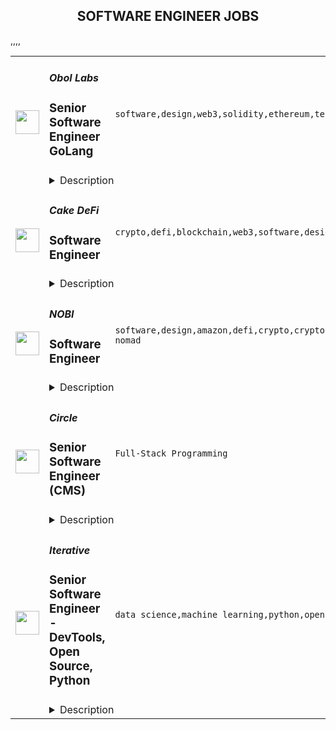<div align="center"><h2>SOFTWARE ENGINEER JOBS</h2></div><table><tr>
                <td width="100" height="100" rowspan="2">
                    <img src="https://remoteok.com/assets/img/jobs/28564fa6911d3141abc797ba2a62f0d31669187757.peg" width="38px" height="auto">
                </td>
                <td width="300">
                    <h5>Obol Labs</h5>
                    <h3>Senior Software Engineer GoLang</h3>
                </td>
                <td width="300">
                    <code>software,design,web3,solidity,ethereum,test,senior,golang,engineer,engineering,digital nomad</code>
                </td>
                <td width="200">
                <text>1 days ago</text>
                </td>
                <td width="100" rowspan="2">
                <a href="https://remoteOK.com/remote-jobs/remote-senior-software-engineer-golang-obol-labs-153180" align="right" target="_blank">Apply</a>
                </td>
            </tr>
            <tr>
                <td colspan="3">
                <details><summary>Description</summary>
                <div><b style="font-size:24px;">Who Are We?</b></div><div><br></div><div>Obol Labs is a remote-first research and software development team focused on Proof of Stake infrastructure for public blockchain networks. Specific topics of focus are Internet Bonds, Distributed Validator Technology, and Multi-Operator Validation. The core team includes 14 members spread across 8 countries.</div><div><br></div><div>The core team is building the Obol Network, a protocol to foster trust-minimized staking through multi-operator validation. This will enable low-trust access to Ethereum staking yield, which can be used as a core building block in various Web3 products.</div><div><br></div><div><b style="font-size:18px;">The Network</b></div><div><br></div><div>The network can be best visualized as a work layer that sits directly on top of the base layer consensus. This work layer is designed to provide the base layer with more resiliency and decentralization as it scales. In this chapter of Ethereum, we will move on to the next great scaling challenge, which is stake centralization. Layers like Obol are critical to the long-term viability and resiliency of public networks, especially networks like Ethereum.</div><div><br></div><div>Obol as a layer is focused on scaling main chain staking by providing permissionless access to Distributed Validators. The network utilizes a middleware implementation of Distributed Validator Technology (DVT), to enable the operation of distributed validator clusters that can preserve validators' current client and remote signing configurations.</div><div><br></div><div>Similar to how roll-up technology laid the foundation for L2 scaling implementations, we believe DVT will do the same for scaling the consensus layer while preserving decentralization. Staking infrastructure is entering its protocol phase of evolution, which must include trust-minimized staking networks that can be plugged into at scale. We believe DVT will evolve into a widely used primitive and will ensure the security, resiliency, and decentralization of public networks.</div><div><br></div><div><span style="font-size:11pt;">The Obol Network develops and maintains four core public goods that will eventually work together through circular economics:</span></div><div><br></div><div>
<b style="font-size:11pt;">The DV Launchpad</b><span style="font-size:11pt;">, a User Interface for bootstrapping and managing Distributed Validators</span>
</div><div><br></div><div>
<b style="font-size:11pt;">Charon,</b><span style="font-size:11pt;"> a middleware Golang client that enables validators to run in a fault-tolerant, distributed manner</span>
</div><div><br></div><div>
<b style="font-size:11pt;">Obol Managers</b><span style="font-size:11pt;">, a set of solidity libraries for the formation of Distributed Validators tailored to different use cases such as DeFi, Liquid Staking, and Fractionalized Deposits </span>
</div><div><br></div><div>
<b style="font-size:11pt;">Obol Testnets</b><span style="font-size:11pt;">, a set of ongoing public </span><span style="font-size:14.6667px;">incentivized</span><span style="font-size:11pt;"> testnets that enable any sized operator to test their deployment before serving for the Ethereum Main net</span>
</div><div><br></div><div><b style="font-size:18px;">Sustainable Public Goods</b></div><div><br></div><div>Obol is inspired by previous work on Ethereum public goods and experimenting with circular economics. We believe that to unlock innovation in staking use cases, a credibly neutral layer must exist for innovation to flow and evolve vertically. Without this layer, highly available uptime will continue to be a moat.</div><div><br></div><div>The Obol Network will become an open, community-governed, self-sustaining project over the coming months and years. Together we will incentivize, build, and maintain distributed validator technology that makes public networks a more secure and resilient foundation to build on top of.</div><div><br></div><div><b style="font-size:24px;">Senior Software Engineer, GoLang</b></div><div><br></div><div><span style="font-size:10pt;">Senior Software Engineers are polymaths with experience across all layers of the technology stack. This role is responsible for driving the direction of the Obol DVT implementation(s) from early architecture and design documents, to performance tuning and scaling and building up a professional engineering team in the process. At Obol we are stripping Ethereum clients down to their fundamentals and rebuilding them in a highly-available by default, byzantine tolerant architecture, capable of being run by multiple operators. This project will push the envelope on distributed systems and coordination via smart contracts beyond what has been seen in the space to date.</span></div><p></p><h4>Responsibilities</h4><p></p><p></p><ul>
<li>Developing open source public goods for permissionless networks</li>
<li>Start and grow a professional engineering department within Obol</li>
<li>Work with advisors and stakeholders to develop Obol products</li>
<li>Solve technical problems of the highest scope, complexity, and ambiguity with autonomy</li>
<li>Play a central role in technical, business, and organizational contributions</li>
<li>Management and responsibility for Technical milestones and development teams</li>
<li>Interview technical hires</li>
<li>Present key technical findings and solutions to the Obol core team</li>
<li>Build GoLang based HTTP clients, servers and validators</li>
<li>Build web-related infrastructure for supporting our testnets and production deployments</li>
<div><br></div>
</ul><p></p><h4>What you will like about us</h4><p></p><p></p><ul>
<li>Solving groundbreaking problems in distributed cryptography and cryptoeconomics</li>
<li>Competitive compensation and benefits</li>
<li>Twice annual Global Off-sites</li>
<li>Annual opportunity to attend DevCon (or a blockchain conference of choice)</li>
<li>Opportunity to collaborate with industry leading cryptography researchers and advisors</li>
<li>Opportunity to collaborate with industry leading validators</li>
<li>Opportunity to collaborate with Ethereum core client teams</li>
<div><br></div>
</ul><div>ð°ï¸ In order to scale efficiently, we focus our hiring on candidates able to work during the standard business hours of the following timezones: GMT-8 to GMT+3. </div><div>This does not mean that you have to be located in these timezones to get the job but must be able to work the bulk of your time during their standard business hours.</div><br/><br/>Please mention the word **SWANKY** and tag RMzUuMTc0LjExLjg4 when applying to show you read the job post completely (#RMzUuMTc0LjExLjg4). This is a beta feature to avoid spam applicants. Companies can search these words to find applicants that read this and see they're human.
                </details>
                </td>
            </tr>,<tr>
                <td width="100" height="100" rowspan="2">
                    <img src="https://remoteok.com/assets/img/jobs/16897e4c94b800fa174d593cf8409f001668928516.peg" width="38px" height="auto">
                </td>
                <td width="300">
                    <h5>Cake DeFi</h5>
                    <h3>Software Engineer</h3>
                </td>
                <td width="300">
                    <code>crypto,defi,blockchain,web3,software,design,react,test,ui,javascript,finance,fintech,typescript,mobile,engineer,backend,digital nomad</code>
                </td>
                <td width="200">
                <text>4 days ago</text>
                </td>
                <td width="100" rowspan="2">
                <a href="https://remoteOK.com/remote-jobs/remote-software-engineer-cake-defi-151705" align="right" target="_blank">Apply</a>
                </td>
            </tr>
            <tr>
                <td colspan="3">
                <details><summary>Description</summary>
                <div class="content-intro">
<p>Founded in 2019, Cake DeFi is a leading decentralised finance services provider and Southeast Asiaâs fastest growing fintech platform. "We Do Crypto. You Do You." - Our vision is to become a one-stop platform for all crypto users to get easy access to DeFi and Web3 services. To date, more than 1 million users from over 190 countries trust us to manage over $1 billion in assets. We are a profitable, cashflow positive private rocket ship that's just getting ready for take-off. Join us.</p>
<p> </p>
</div><p><strong>Birthday Research</strong></p>
<p><span style="font-weight:400;">Birthday Research (BR) is our Blockchain Research and Development arm. Fuelled by the best minds in the industry, BR seeks to develop best-in-class blockchain innovations with the mission of enabling the next bound of Web3.</span></p>
<p><span style="font-weight:400;">As a pioneering force, our work spans cryptographic research, deep blockchain consensus development, and smart contracts development â with a laser-sharp focus on driving the industry frontier while tackling the most demanding DeFi challenges of today. To date, one of our core contributions, DeFiChain, has garnered over 1 billion USD in total value locked on the layer-1 protocol.</span></p>
<p><span style="font-weight:400;">We are a fast-growing, globally distributed, close-knit team of multi-disciplinary doers and getters. Join Birthday Research today to be a part of the driving force shaping the future of decentralization.</span></p>
<h3><span style="text-decoration:underline;"><strong>What youâll do:</strong></span></h3>
<ul>
<li style="font-weight:400;"><span style="font-weight:400;">Collaborate with cross-functional teams, product designers, and managers to design and develop TypeScript based applications using React, React Native, Next.js and/or Node.js.</span></li>
<li style="font-weight:400;"><span style="font-weight:400;">Write highly performant codes that are clean, simple, maintainable, and battle-tested with test-driven development (TDD) for maximum test coverage automated from pull request all the way to release.</span></li>
<li style="font-weight:400;"><span style="font-weight:400;">Take on active responsibility in creating highly scalable UI Components and/or backend modules for our scaling needs.</span></li>
</ul>
<h3><span style="text-decoration:underline;"><strong>What youâll need:</strong></span></h3>
<ul>
<li style="font-weight:400;"><span style="font-weight:400;">Experience working in a fast pace tech-driven startup as a Software Engineer with at least 2 years of experience or in a similar capacity.</span></li>
<li style="font-weight:400;"><span style="font-weight:400;">Strong proficiency in TypeScript or JavaScript with experience working in Web, Node, or Mobile technologies.</span></li>
<li style="font-weight:400;"><span style="font-weight:400;">Ability to take full ownership and work independently while collaborating with others in a fast-paced agile and async team.</span></li>
<li style="font-weight:400;"><span style="font-weight:400;">A collaborative and resourceful individual with excellent communication skills able to make radical decisions while being empathetic and respectful.</span></li>
<li style="font-weight:400;"><span style="font-weight:400;">Willingness to pick up new and emerging bleeding edge blockchain technologies.</span></li>
<li style="font-weight:400;"><span style="font-weight:400;">Deep technical understanding of blockchain technologies, cryptography, BIPs, DeFi, UTXO, EVM, or Nakamoto Consensus is highly preferred.</span></li>
<li style="font-weight:400;"><span style="font-weight:400;">Experience participating or maintaining in open source software development is highly preferred.</span></li>
</ul>
<p> </p><div class="content-conclusion">
<p>We want to transform and decentralise finance with tomorrowâs technology. This is where you come in. Join a company that is at the forefront of bleeding-edge innovations in blockchain and DeFi. You will be empowered to push boundaries and think out of the box. You will get to work with a bunch of ridiculously motivated and talented people. And most importantly, you'll have fun. The best places to work at, are often also the most fun to work at. That's us.</p>
<p>We hire based on merit, fit, and strong alignment to our culture. Our culture is defined by 7 team principles: Integrity, Resourcefulness, Ownership, Meritocratic Decision-making, Customer Obsession, Radical Candour, and Passion. These 7 principles guide our company, our people, and our work. At Cake DeFi, our culture is our pride. It has been instrumental to our success, so we are steadfast in our commitment to it. We welcome you to add to it.</p>
</div><br/><br/>Please mention the word **STABLE** and tag RMzUuMTc0LjExLjg4 when applying to show you read the job post completely (#RMzUuMTc0LjExLjg4). This is a beta feature to avoid spam applicants. Companies can search these words to find applicants that read this and see they're human.
                </details>
                </td>
            </tr>,<tr>
                <td width="100" height="100" rowspan="2">
                    <img src="https://remoteok.com/assets/img/jobs/bdd6358430bf36d0b029cca019175d471668842127.png" width="38px" height="auto">
                </td>
                <td width="300">
                    <h5>NOBI</h5>
                    <h3>Software Engineer</h3>
                </td>
                <td width="300">
                    <code>software,design,amazon,defi,crypto,cryptocurrency,system,frontend,test,code,web,javascript,investment,nodejs,php,git,engineer,engineering,backend,digital nomad</code>
                </td>
                <td width="200">
                <text>5 days ago</text>
                </td>
                <td width="100" rowspan="2">
                <a href="https://remoteOK.com/remote-jobs/remote-software-engineer-nobi-151202" align="right" target="_blank">Apply</a>
                </td>
            </tr>
            <tr>
                <td colspan="3">
                <details><summary>Description</summary>
                <div>
<p></p>
<h2>Company Description</h2>
</div><div><p>NOBI helps people easily get more from their crypto asset & simplify their crypto investment experience. Our engineering team run hundreds of blockchain nodes, integrates with numerous DeFi smart contracts and run numerous real time robo trading to simplify the life our customers. <br><br>Weâre here so that everyone can be part of the global cryptocurrency movement. Join us.</p></div><div>
<p></p>
<h2>Job Description</h2>
</div><div><ul>
<li>Responsible for building and extending our backend code</li>
<li>Responsible for building APIs that serve our frontend apps</li>
<li>Responsible for maintaining and extend our test suite</li>
<li>Refactor and improve existing code to incorporate better patterns</li>
<li>Able to create unit test and implement self-test to make sure the code is running well (Profiling and optimization code)</li>
<li>Work with the other engineering team to build & maintain our numerous backend services</li>
</ul></div><div>
<p></p>
<h2>Qualifications</h2>
</div><div><ul>
<li>Bachelor's degree in Computer Science or equivalent from a reputable university</li>
<li>Minimum 2 years of working experience as Backend Engineer or equivalent</li>
<li>Minimum 2 years of extensive experience on server-side development, especially Javascript (ES6) using NodeJS & PHP using Laravel.</li>
<li>Fluent with Git and RESTful API</li>
<li>Good knowledge and experience of UNIX system and command line experience in web server configuration and setup. This includes setting up PHP engine, database server, load balancing.</li>
<li>Experience with NoSQL, Amazon AWS , Redis, Docker</li>
<li>Knowledge and experience in scalability and performance in high-traffic web systems</li>
<li>Knowledgeable on software design pattern</li>
<li>Understanding the principles of application security</li>
<li>Blockchain or Crypto enthusiast</li>
</ul></div><br/><br/>Please mention the word **FOOLPROOF** and tag RMzUuMTc0LjExLjg4 when applying to show you read the job post completely (#RMzUuMTc0LjExLjg4). This is a beta feature to avoid spam applicants. Companies can search these words to find applicants that read this and see they're human.
                </details>
                </td>
            </tr>,<tr>
                <td width="100" height="100" rowspan="2">
                    <img src="https://wwr-pro.s3.amazonaws.com/logos/0064/2914/logo.gif" width="38px" height="auto">
                </td>
                <td width="300">
                    <h5>Circle</h5>
                    <h3> Senior Software Engineer (CMS)</h3>
                </td>
                <td width="300">
                    <code>Full-Stack Programming</code>
                </td>
                <td width="200">
                <text>0 days ago</text>
                </td>
                <td width="100" rowspan="2">
                <a href="https://weworkremotely.com/remote-jobs/circle-senior-software-engineer-cms" align="right" target="_blank">Apply</a>
                </td>
            </tr>
            <tr>
                <td colspan="3">
                <details><summary>Description</summary>
                <img src="https://we-work-remotely.imgix.net/logos/0064/2914/logo.gif?ixlib=rails-4.0.0&w=50&h=50&dpr=2&fit=fill&auto=compress" />

<p>
  <strong>Headquarters:</strong> New York
    <br /><strong>URL:</strong> <a href="https://circle.so">https://circle.so</a>
</p>

<div>
<a href="http://circle.so/">Circle</a> is building the modern community platform for every creator and brand in the world: think "Shopify for creator/brand-led communities". We make it really easy for creators and brands to bring their discussions, members, and content all into one place.</div><div><br></div><div>We're looking for a <strong>Senior Software Engineer (Rails/React)</strong> to join our CMS engineering team. At Circle, our CMS team is responsible for the core user-facing areas of our product — including community discussions, courses, the Home feed, our automated weekly digests, search, and more. This is a high leverage role with the opportunity to make an immense amount of impact for thousands of Circle communities and millions of members.</div><div><br></div><div>This is a 100% remote role. We're now a fully remote team of 88 (and growing!) based in the U.S., Colombia, Portugal, India, Argentina, Slovenia, and other countries. We have a preference for candidates in U.S. and European time zones.</div><div>Check out our <a href="http://careers.circle.so/">Careers page</a> for more information about us.</div><div><br></div><div>
<strong><br>Responsibilities<br></strong><br>
</div><ul>
<li>Work in our CMS team to build out the best content consumption and management experience for our communities.</li>
<li>Improve the quality of our codebase, identify architectural deficiencies, and create achievable paths to solve/evolve them in payments-adjacent areas.</li>
<li>Engage in considerate, but robust, PR reviews with Circle's engineers.</li>
<li>Work closely with Circle's co-founders and designers throughout the feature spec + design process.</li>
</ul><div>
<strong><br>Who we're looking for<br></strong><br>
</div><ul>
<li>Significant full-stack experience working with the React and Ruby on Rails stack.</li>
<li>Knowledge of Elasticsearch.</li>
<li>Strong judgment and attention to detail when it comes to architectural, product, design, and process decisions. Your judgement should inspire a high level of trust within the team.</li>
<li>Great communication skills which empower async work across the team.</li>
<li>A desire to work in an environment that values speed of iteration and individual autonomy.</li>
</ul>

<p><strong>To apply:</strong> <a href="https://weworkremotely.com/remote-jobs/circle-senior-software-engineer-cms">https://weworkremotely.com/remote-jobs/circle-senior-software-engineer-cms</a></p>

                </details>
                </td>
            </tr>,<tr>
                <td width="100" height="100" rowspan="2">
                    <img src="https://remotive.com/job/1187421/logo" width="38px" height="auto">
                </td>
                <td width="300">
                    <h5>Iterative</h5>
                    <h3>Senior Software Engineer - Front-end, Typescript</h3>
                </td>
                <td width="300">
                    <code>backend,git,machine learning,python</code>
                </td>
                <td width="200">
                <text>18 days ago</text>
                </td>
                <td width="100" rowspan="2">
                <a href="https://remotive.com/remote-jobs/software-dev/senior-software-engineer-front-end-typescript-1187421" align="right" target="_blank">Apply</a>
                </td>
            </tr>
            <tr>
                <td colspan="3">
                <details><summary>Description</summary>
                <p>The ML tools ecosystem is what JS space was 10 years ago: there’s a clear need for better tools, frameworks, and open standards. <span class="notion-enable-hover" style="font-style: italic;">ITERATIVE</span> is already a well known company in this fast-evolving space with a big, engaged open-source community. Please consider joining our <span class="notion-enable-hover" style="font-style: italic;">remote-first team</span> if you love open-source, if you’re interested in building dev tools and simplifying the lives of many, many developers in ML.</p>
<p><span style="font-weight: 600; color: #000000; letter-spacing: 0.75px;"><br class="Apple-interchange-newline">Job Description</span></p>
<p>We’re seeking<span class="notion-enable-hover" style="font-weight: 600;"> </span><span class="notion-enable-hover">TypeScript front-end engineers to build our</span><span class="notion-enable-hover"> <a href="https://studio.iterative.ai/" rel="nofollow" style="font-weight: 600;">SaaS product</a> and a</span><span class="notion-enable-hover" style="font-weight: 600;"> VS Code UI</span> (to be open sourced soon!) for our popular machine learning tools: <a class="notion-link-token notion-enable-hover" href="http://dvc.org/" rel="nofollow" style="cursor: pointer; overflow-wrap: break-word;" target="_blank"><span class="link-annotation-unknown-block-id--1168671846" style="border-bottom-width: 0.05em; border-color: rgba(55, 53, 47, 0.4); opacity: 0.7;">DVC</span></a> (9k+ <span style="line-height: 1em; white-space: nowrap; ">⭐</span>on GitHub) and <a class="notion-link-token notion-enable-hover" href="http://cml.dev/" rel="nofollow" style="cursor: pointer; overflow-wrap: break-word;" target="_blank"><span class="link-annotation-unknown-block-id--2051758088" style="border-bottom-width: 0.05em; border-color: rgba(55, 53, 47, 0.4); opacity: 0.7;">CML</span></a> (3k+ <span style="line-height: 1em; white-space: nowrap; ">⭐</span> on GitHub).</p>
<p><span style="color: var(--remotive-chocolate);">If you have experience with dev tools like GitHub, UI plugins for Git, etc., you should have some sense what the project is like (if not, check our <a href="https://iterative.ai/" rel="nofollow">site</a>).</span></p>
<p> </p>
<p class="h3">Tech Stack</p>
<ul>
<li>TypeScript</li>
</ul>
<ul>
<li>Node</li>
</ul>
<ul>
<li>React</li>
</ul>
<ul>
<li>Python (on the backend)</li>
</ul>
<p> </p>
<p class="h3">Must have</p>
<ul>
<li>Strong TS/JS/Node experience (5+ years)</li>
</ul>
<ul>
<li>Excellent communication skills and a positive mindset 🤗</li>
</ul>
<ul>
<li>Initiative to help shape the engineering practices, products, and culture of a young startup</li>
</ul>
<p><br><br></p>
<p class="h3">Nice to have</p>
<ul>
<li>Python or open source experience - good to have</li>
</ul>
<ul>
<li>Some domain knowledge (DS/ML understanding) - an advantage</li>
</ul>
<p> </p>
<img src="https://remotive.com/job/track/1187421/blank.gif?source=public_api" alt=""/>
                </details>
                </td>
            </tr>,<tr>
                <td width="100" height="100" rowspan="2">
                    <img src="https://remotive.com/job/1187416/logo" width="38px" height="auto">
                </td>
                <td width="300">
                    <h5>Iterative</h5>
                    <h3>Senior Software Engineer  - DevTools, Open Source, Python</h3>
                </td>
                <td width="300">
                    <code>data science,machine learning,python,open source</code>
                </td>
                <td width="200">
                <text>18 days ago</text>
                </td>
                <td width="100" rowspan="2">
                <a href="https://remotive.com/remote-jobs/software-dev/senior-software-engineer-devtools-open-source-python-1187416" align="right" target="_blank">Apply</a>
                </td>
            </tr>
            <tr>
                <td colspan="3">
                <details><summary>Description</summary>
                <p><strong>Job Description</strong></p>
<p>Strong Python knowledge and excellent coding culture (standards, unit test, etc) are required. Alternatively, strong skill in other languages along with some knowledge of Python is also acceptable.</p>
<p><br><br></p>
<div class="h3">Responsibilities</div>
<ul>
<li>Discuss and research issues, features, new products.</li>
</ul>
<ul>
<li>Write code (see some <a class="postings-link" href="https://github.com/iterative/dvc/pulls?q=is%3Apr+is%3Aclosed" rel="nofollow"><strong>PR examples</strong></a>).</li>
</ul>
<ul>
<li>Write docs if needed for your code (see this <a class="postings-link" href="https://github.com/iterative/dvc.org" rel="nofollow"><strong>repo</strong></a>).</li>
</ul>
<ul>
<li>Being actively involved with the community - talk to users on Github, Discord, forum.</li>
</ul>
<p><br><br></p>
<div class="h3">Must have</div>
<ul>
<li>Motivation and interest</li>
</ul>
<ul>
<li>Remote work self-discipline</li>
</ul>
<ul>
<li>Excellent communication skills - clear, constructive, and respectful dialog with other team members, community.</li>
</ul>
<ul>
<li>Can focus and deliver a task w/o constantly switching to other stuff - respect team's planning, deadlines, etc</li>
</ul>
<p><br><br></p>
<div class="h3">Great to have</div>
<ul>
<li>Experience working remotely</li>
</ul>
<ul>
<li>Open source contributions or experience of maintaining, developing an open source project</li>
</ul>
<ul>
<li>System programming experience - kernel, databases, etc.</li>
</ul>
<ul>
<li>Machine learning or data science experience</li>
</ul>
<img src="https://remotive.com/job/track/1187416/blank.gif?source=public_api" alt=""/>
                </details>
                </td>
            </tr></table>